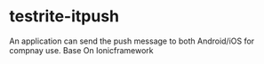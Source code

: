 # testrite-itpush 

An application can send the push message to both Android/iOS for compnay use.
Base On Ionicframework